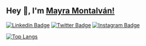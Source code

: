 ## Hey 👋, I'm [Mayra Montalván!](https://github.com/mamontalvan/)
[![Linkedin Badge](https://img.shields.io/badge/-LinkedIn-0e76a8?style=flat-square&logo=Linkedin&logoColor=white)](https://linkedin.com/in/maymontalvan/)
[![Twitter Badge](https://img.shields.io/badge/-Twitter-00acee?style=flat-square&logo=Twitter&logoColor=white)](https://twitter.com/maychiqui)
[![Instagram Badge](https://img.shields.io/badge/-Instagram-e4405f?style=flat-square&logo=Instagram&logoColor=white)](https://www.instagram.com/_maymontalvan_/)

[![Top Langs](https://github-readme-stats.vercel.app/api/top-langs/?username=mamontalvan&layout=compact)](https://github.com/mamontalvan/github-readme-stats)


<!--
![Mayra's GitHub stats](https://github-readme-stats.vercel.app/api?username=mamontalvan&show_icons=true&theme=radical)
[![Website Badge](https://img.shields.io/badge/Website-3b5998?style=flat-square&logo=google-chrome&logoColor=white)](https://iampavangandhi.github.io/)
[![Telegram Badge](https://img.shields.io/badge/-Telegram-0088cc?style=flat-square&logo=Telegram&logoColor=white)](https://t.me/iampavangandhi)
-->

<!--
**mamontalvan/mamontalvan** is a ✨ _special_ ✨ repository because its `README.md` (this file) appears on your GitHub profile.

Here are some ideas to get you started:

- 🔭 I’m currently working on ...
- 🌱 I’m currently learning ...
- 👯 I’m looking to collaborate on ...
- 🤔 I’m looking for help with ...
- 💬 Ask me about ...
- 📫 How to reach me: ...
- 😄 Pronouns: ...
- ⚡ Fun fact: ...
-->
